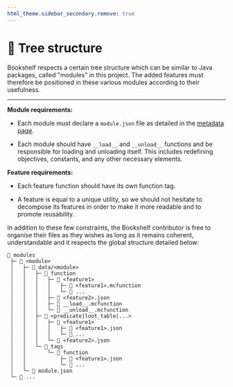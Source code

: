 ```yaml
---
html_theme.sidebar_secondary.remove: true
---
```


# 🌳 Tree structure

Bookshelf respects a certain tree structure which can be similar to Java packages, called "modules" in this project. The added features must therefore be positioned in these various modules according to their usefulness.

---

**Module requirements:**

- Each module must declare a `module.json` file as detailed in the [metadata page](project:metadata.md).

- Each module should have `__load__` and `__unload__` functions and be responsible for loading and unloading itself. This includes redefining objectives, constants, and any other necessary elements.


**Feature requirements:**

- Each feature function should have its own function tag.

- A feature is equal to a unique utility, so we should not hesitate to decompose its features in order to make it more readable and to promote reusability.

In addition to these few constraints, the Bookshelf contributor is free to organise their files as they wishes as long as it remains coherent, understandable and it respects the global structure detailed below:

```
📁 modules
 ├─ 📁 <module>
 │   ├─ 📁 data/<module>
 │   │   ├─ 📁 function
 │   │   │   ├─ 📁 <feature1>
 │   │   │   │   ├─ 📄 <feature1>.mcfunction
 │   │   │   │   └─ 📄 ...
 │   │   │   ├─ 📄 <feature2>.json
 │   │   │   ├─ 📄 __load__.mcfunction
 │   │   │   └─ 📄 __unload__.mcfunction
 │   │   ├─ 📁 <predicate|loot_table|...>
 │   │   │   ├─ 📁 <feature1>
 │   │   │   │   ├─ 📄 <feature1>.json
 │   │   │   │   └─ 📄 ...
 │   │   │   └─ 📄 <feature2>.json
 │   │   └─ 📁 tags
 │   │       └─ 📁 function
 │   │           ├─ 📄 <feature1>.json
 │   │           └─ 📄 ...
 │   └─ 📄 module.json
 └─ 📁 ...
```
